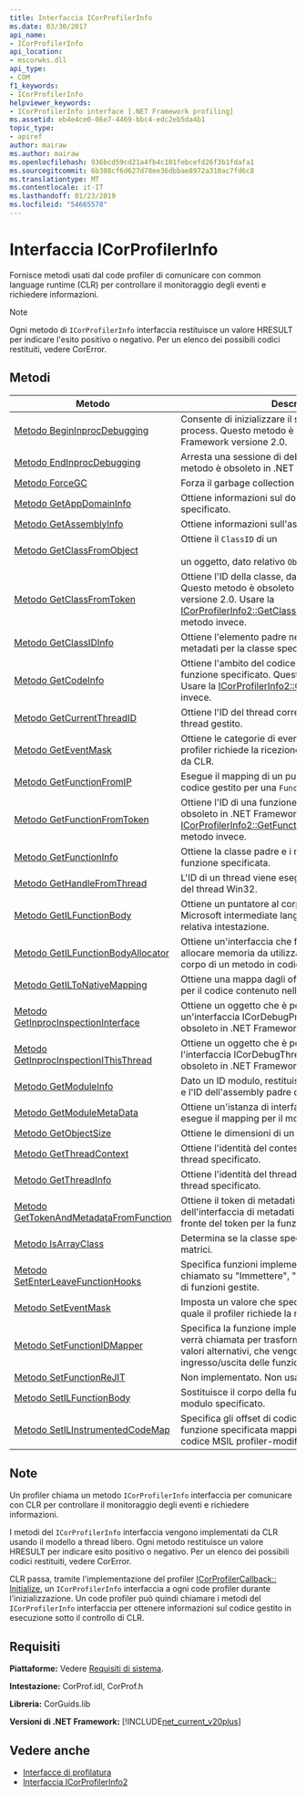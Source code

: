```yaml
---
title: Interfaccia ICorProfilerInfo
ms.date: 03/30/2017
api_name:
- ICorProfilerInfo
api_location:
- mscorwks.dll
api_type:
- COM
f1_keywords:
- ICorProfilerInfo
helpviewer_keywords:
- ICorProfilerInfo interface [.NET Framework profiling]
ms.assetid: eb4e4ce0-06e7-4469-bbc4-edc2eb5da4b1
topic_type:
- apiref
author: mairaw
ms.author: mairaw
ms.openlocfilehash: 936bcd59cd21a4fb4c101febcefd26f3b1fdafa1
ms.sourcegitcommit: 6b308cf6d627d78ee36dbbae8972a310ac7fd6c8
ms.translationtype: MT
ms.contentlocale: it-IT
ms.lasthandoff: 01/23/2019
ms.locfileid: "54665578"
---
```

# <a name="icorprofilerinfo-interface"></a>Interfaccia ICorProfilerInfo
Fornisce metodi usati dal code profiler di comunicare con common language runtime (CLR) per controllare il monitoraggio degli eventi e richiedere informazioni.  
  
> [!NOTE]
>  Ogni metodo di `ICorProfilerInfo` interfaccia restituisce un valore HRESULT per indicare l'esito positivo o negativo. Per un elenco dei possibili codici restituiti, vedere CorError.  
  
## <a name="methods"></a>Metodi  
  
|Metodo|Descrizione|  
|------------|-----------------|  
|[Metodo BeginInprocDebugging](../../../../docs/framework/unmanaged-api/profiling/icorprofilerinfo-begininprocdebugging-method.md)|Consente di inizializzare il supporto del debug in-process. Questo metodo è obsoleto in .NET Framework versione 2.0.|  
|[Metodo EndInprocDebugging](../../../../docs/framework/unmanaged-api/profiling/icorprofilerinfo-endinprocdebugging-method.md)|Arresta una sessione di debug in-process. Questo metodo è obsoleto in .NET Framework versione 2.0.|  
|[Metodo ForceGC](../../../../docs/framework/unmanaged-api/profiling/icorprofilerinfo-forcegc-method.md)|Forza il garbage collection entro il runtime.|  
|[Metodo GetAppDomainInfo](../../../../docs/framework/unmanaged-api/profiling/icorprofilerinfo-getappdomaininfo-method.md)|Ottiene informazioni sul dominio dell'applicazione specificato.|  
|[Metodo GetAssemblyInfo](../../../../docs/framework/unmanaged-api/profiling/icorprofilerinfo-getassemblyinfo-method.md)|Ottiene informazioni sull'assembly specificato.|  
|[Metodo GetClassFromObject](../../../../docs/framework/unmanaged-api/profiling/icorprofilerinfo-getclassfromobject-method.md)|Ottiene il `ClassID` di un<br /><br /> un oggetto, dato relativo `ObjectID`.|  
|[Metodo GetClassFromToken](../../../../docs/framework/unmanaged-api/profiling/icorprofilerinfo-getclassfromtoken-method.md)|Ottiene l'ID della classe, dato il token di metadati. Questo metodo è obsoleto in .NET Framework versione 2.0. Usare la [ICorProfilerInfo2::GetClassFromTokenAndTypeArgs](../../../../docs/framework/unmanaged-api/profiling/icorprofilerinfo2-getclassfromtokenandtypeargs-method.md) metodo invece.|  
|[Metodo GetClassIDInfo](../../../../docs/framework/unmanaged-api/profiling/icorprofilerinfo-getclassidinfo-method.md)|Ottiene l'elemento padre nel modulo e il token di metadati per la classe specificata.|  
|[Metodo GetCodeInfo](../../../../docs/framework/unmanaged-api/profiling/icorprofilerinfo-getcodeinfo-method.md)|Ottiene l'ambito del codice nativo associato all'ID funzione specificato. Questo metodo è obsoleto. Usare la [ICorProfilerInfo2::GetCodeInfo2](../../../../docs/framework/unmanaged-api/profiling/icorprofilerinfo2-getcodeinfo2-method.md) metodo invece.|  
|[Metodo GetCurrentThreadID](../../../../docs/framework/unmanaged-api/profiling/icorprofilerinfo-getcurrentthreadid-method.md)|Ottiene l'ID del thread corrente, se si tratta di un thread gestito.|  
|[Metodo GetEventMask](../../../../docs/framework/unmanaged-api/profiling/icorprofilerinfo-geteventmask-method.md)|Ottiene le categorie di eventi correnti per i quali il profiler richiede la ricezione delle notifiche di eventi da CLR.|  
|[Metodo GetFunctionFromIP](../../../../docs/framework/unmanaged-api/profiling/icorprofilerinfo-getfunctionfromip-method.md)|Esegue il mapping di un puntatore all'istruzione di codice gestito per una `FunctionID`.|  
|[Metodo GetFunctionFromToken](../../../../docs/framework/unmanaged-api/profiling/icorprofilerinfo-getfunctionfromtoken-method.md)|Ottiene l'ID di una funzione. Questo metodo è obsoleto in .NET Framework versione 2.0. Usare la [ICorProfilerInfo2::GetFunctionFromTokenAndTypeArgs](../../../../docs/framework/unmanaged-api/profiling/icorprofilerinfo2-getfunctionfromtokenandtypeargs-method.md) metodo invece.|  
|[Metodo GetFunctionInfo](../../../../docs/framework/unmanaged-api/profiling/icorprofilerinfo-getfunctioninfo-method.md)|Ottiene la classe padre e i metadati token per la funzione specificata.|  
|[Metodo GetHandleFromThread](../../../../docs/framework/unmanaged-api/profiling/icorprofilerinfo-gethandlefromthread-method.md)|L'ID di un thread viene eseguito il mapping a un handle del thread Win32.|  
|[Metodo GetILFunctionBody](../../../../docs/framework/unmanaged-api/profiling/icorprofilerinfo-getilfunctionbody-method.md)|Ottiene un puntatore al corpo di un metodo in codice Microsoft intermediate language (MSIL), a partire dalla relativa intestazione.|  
|[Metodo GetILFunctionBodyAllocator](../../../../docs/framework/unmanaged-api/profiling/icorprofilerinfo-getilfunctionbodyallocator-method.md)|Ottiene un'interfaccia che fornisce un metodo per allocare memoria da utilizzare per la sostituzione di corpo di un metodo in codice MSIL.|  
|[Metodo GetILToNativeMapping](../../../../docs/framework/unmanaged-api/profiling/icorprofilerinfo-getiltonativemapping-method.md)|Ottiene una mappa dagli offset MSIL agli offset nativi per il codice contenuto nella funzione specificata.|  
|[Metodo GetInprocInspectionInterface](../../../../docs/framework/unmanaged-api/profiling/icorprofilerinfo-getinprocinspectioninterface-method.md)|Ottiene un oggetto che è possibile eseguire query per un'interfaccia ICorDebugProcess. Questo metodo è obsoleto in .NET Framework versione 2.0.|  
|[Metodo GetInprocInspectionIThisThread](../../../../docs/framework/unmanaged-api/profiling/icorprofilerinfo-getinprocinspectionithisthread-method.md)|Ottiene un oggetto che è possibile eseguire query per l'interfaccia ICorDebugThread. Questo metodo è obsoleto in .NET Framework versione 2.0.|  
|[Metodo GetModuleInfo](../../../../docs/framework/unmanaged-api/profiling/icorprofilerinfo-getmoduleinfo-method.md)|Dato un ID modulo, restituisce il nome file del modulo e l'ID dell'assembly padre del modulo.|  
|[Metodo GetModuleMetaData](../../../../docs/framework/unmanaged-api/profiling/icorprofilerinfo-getmodulemetadata-method.md)|Ottiene un'istanza di interfaccia di metadati che esegue il mapping per il modulo specificato.|  
|[Metodo GetObjectSize](../../../../docs/framework/unmanaged-api/profiling/icorprofilerinfo-getobjectsize-method.md)|Ottiene le dimensioni di un oggetto specificato.|  
|[Metodo GetThreadContext](../../../../docs/framework/unmanaged-api/profiling/icorprofilerinfo-getthreadcontext-method.md)|Ottiene l'identità del contesto attualmente associato al thread specificato.|  
|[Metodo GetThreadInfo](../../../../docs/framework/unmanaged-api/profiling/icorprofilerinfo-getthreadinfo-method.md)|Ottiene l'identità del thread Win32 corrente per il thread specificato.|  
|[Metodo GetTokenAndMetadataFromFunction](../../../../docs/framework/unmanaged-api/profiling/icorprofilerinfo-gettokenandmetadatafromfunction-method.md)|Ottiene il token di metadati e un'istanza dell'interfaccia di metadati che può essere utilizzato a fronte del token per la funzione specificata.|  
|[Metodo IsArrayClass](../../../../docs/framework/unmanaged-api/profiling/icorprofilerinfo-isarrayclass-method.md)|Determina se la classe specificata è una classe di matrici.|  
|[Metodo SetEnterLeaveFunctionHooks](../../../../docs/framework/unmanaged-api/profiling/icorprofilerinfo-setenterleavefunctionhooks-method.md)|Specifica funzioni implementate dal profiler verrà chiamato su "Immettere", "Continua" e "tailcall" hook di funzioni gestite.|  
|[Metodo SetEventMask](../../../../docs/framework/unmanaged-api/profiling/icorprofilerinfo-seteventmask-method.md)|Imposta un valore che specifica i tipi di eventi per il quale il profiler richiede la ricezione notifica da CLR.|  
|[Metodo SetFunctionIDMapper](../../../../docs/framework/unmanaged-api/profiling/icorprofilerinfo-setfunctionidmapper-method.md)|Specifica la funzione implementata dal profiler che verrà chiamata per trasformare i valori `FunctionID` in valori alternativi, che vengono passati agli hook di ingresso/uscita delle funzioni del profiler.|  
|[Metodo SetFunctionReJIT](../../../../docs/framework/unmanaged-api/profiling/icorprofilerinfo-setfunctionrejit-method.md)|Non implementato. Non usare.|  
|[Metodo SetILFunctionBody](../../../../docs/framework/unmanaged-api/profiling/icorprofilerinfo-setilfunctionbody-method.md)|Sostituisce il corpo della funzione specificata nel modulo specificato.|  
|[Metodo SetILInstrumentedCodeMap](../../../../docs/framework/unmanaged-api/profiling/icorprofilerinfo-setilinstrumentedcodemap-method.md)|Specifica gli offset di codice MSIL originale di una funzione specificata mapping di nuovi offset del codice MSIL profiler-modifica della funzione.|  
  
## <a name="remarks"></a>Note  
 Un profiler chiama un metodo `ICorProfilerInfo` interfaccia per comunicare con CLR per controllare il monitoraggio degli eventi e richiedere informazioni.  
  
 I metodi del `ICorProfilerInfo` interfaccia vengono implementati da CLR usando il modello a thread libero. Ogni metodo restituisce un valore HRESULT per indicare esito positivo o negativo. Per un elenco dei possibili codici restituiti, vedere CorError.  
  
 CLR passa, tramite l'implementazione del profiler [ICorProfilerCallback:: Initialize](../../../../docs/framework/unmanaged-api/profiling/icorprofilercallback-initialize-method.md), un `ICorProfilerInfo` interfaccia a ogni code profiler durante l'inizializzazione. Un code profiler può quindi chiamare i metodi del `ICorProfilerInfo` interfaccia per ottenere informazioni sul codice gestito in esecuzione sotto il controllo di CLR.  
  
## <a name="requirements"></a>Requisiti  
 **Piattaforme:** Vedere [Requisiti di sistema](../../../../docs/framework/get-started/system-requirements.md).  
  
 **Intestazione:** CorProf.idl, CorProf.h  
  
 **Libreria:** CorGuids.lib  
  
 **Versioni di .NET Framework:** [!INCLUDE[net_current_v20plus](../../../../includes/net-current-v20plus-md.md)]  
  
## <a name="see-also"></a>Vedere anche
- [Interfacce di profilatura](../../../../docs/framework/unmanaged-api/profiling/profiling-interfaces.md)
- [Interfaccia ICorProfilerInfo2](../../../../docs/framework/unmanaged-api/profiling/icorprofilerinfo2-interface.md)
